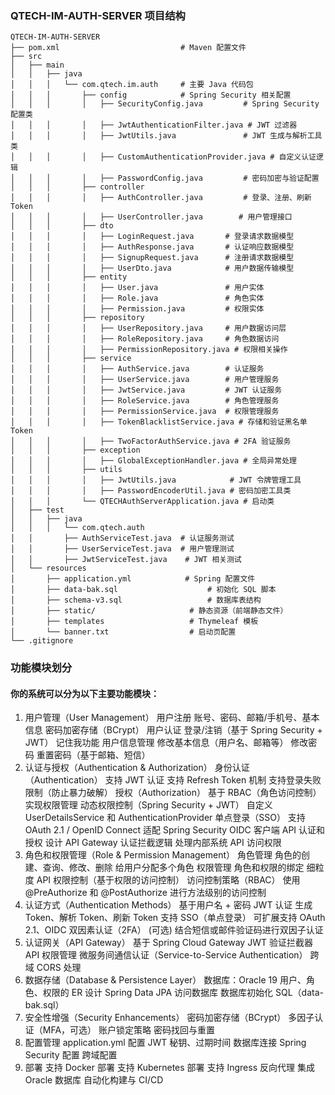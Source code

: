 ### QTECH-IM-AUTH-SERVER 项目结构
```plaintext
QTECH-IM-AUTH-SERVER
├── pom.xml                           # Maven 配置文件
├── src
│   ├── main
│   │   ├── java
│   │   │   └── com.qtech.im.auth     # 主要 Java 代码包
│   │   │       ├── config            # Spring Security 相关配置
│   │   │       │   ├── SecurityConfig.java         # Spring Security 配置类
│   │   │       │   ├── JwtAuthenticationFilter.java # JWT 过滤器
│   │   │       │   ├── JwtUtils.java               # JWT 生成与解析工具类
│   │   │       │   ├── CustomAuthenticationProvider.java # 自定义认证逻辑
│   │   │       │   ├── PasswordConfig.java         # 密码加密与验证配置
│   │   │       ├── controller
│   │   │       │   ├── AuthController.java         # 登录、注册、刷新 Token
│   │   │       │   ├── UserController.java        # 用户管理接口
│   │   │       ├── dto
│   │   │       │   ├── LoginRequest.java       # 登录请求数据模型
│   │   │       │   ├── AuthResponse.java       # 认证响应数据模型
│   │   │       │   ├── SignupRequest.java      # 注册请求数据模型
│   │   │       │   ├── UserDto.java            # 用户数据传输模型
│   │   │       ├── entity
│   │   │       │   ├── User.java               # 用户实体
│   │   │       │   ├── Role.java               # 角色实体
│   │   │       │   ├── Permission.java         # 权限实体
│   │   │       ├── repository
│   │   │       │   ├── UserRepository.java     # 用户数据访问层
│   │   │       │   ├── RoleRepository.java     # 角色数据访问
│   │   │       │   ├── PermissionRepository.java # 权限相关操作
│   │   │       ├── service
│   │   │       │   ├── AuthService.java        # 认证服务
│   │   │       │   ├── UserService.java        # 用户管理服务
│   │   │       │   ├── JwtService.java         # JWT 认证服务
│   │   │       │   ├── RoleService.java        # 角色管理服务
│   │   │       │   ├── PermissionService.java  # 权限管理服务
│   │   │       │   ├── TokenBlacklistService.java # 存储和验证黑名单 Token
│   │   │       │   ├── TwoFactorAuthService.java # 2FA 验证服务
│   │   │       ├── exception
│   │   │       │   ├── GlobalExceptionHandler.java # 全局异常处理
│   │   │       ├── utils
│   │   │       │   ├── JwtUtils.java            # JWT 令牌管理工具
│   │   │       │   ├── PasswordEncoderUtil.java # 密码加密工具类
│   │   │       └── QTECHAuthServerApplication.java # 启动类
│   ├── test
│   │   ├── java
│   │   │   └── com.qtech.auth
│   │       ├── AuthServiceTest.java  # 认证服务测试
│   │       ├── UserServiceTest.java  # 用户管理测试
│   │       ├── JwtServiceTest.java    # JWT 相关测试
│   └── resources
│       ├── application.yml            # Spring 配置文件
│       ├── data-bak.sql                    # 初始化 SQL 脚本
│       ├── schema-v3.sql                   # 数据库表结构
│       ├── static/                     # 静态资源（前端静态文件）
│       ├── templates                   # Thymeleaf 模板
│       └── banner.txt                  # 启动页配置
└── .gitignore

```
### 功能模块划分
#### 你的系统可以分为以下主要功能模块：

1. 用户管理（User Management）
用户注册
账号、密码、邮箱/手机号、基本信息
密码加密存储（BCrypt）
用户认证
登录/注销（基于 Spring Security + JWT）
记住我功能
用户信息管理
修改基本信息（用户名、邮箱等）
修改密码
重置密码（基于邮箱、短信）
2. 认证与授权（Authentication & Authorization）
身份认证（Authentication）
支持 JWT 认证
支持 Refresh Token 机制
支持登录失败限制（防止暴力破解）
授权（Authorization）
基于 RBAC（角色访问控制）实现权限管理
动态权限控制（Spring Security + JWT）
自定义 UserDetailsService 和 AuthenticationProvider
单点登录（SSO）
支持 OAuth 2.1 / OpenID Connect
适配 Spring Security OIDC 客户端
API 认证和授权
设计 API Gateway 认证拦截逻辑
处理内部系统 API 访问权限
2. 角色和权限管理（Role & Permission Management）
角色管理
角色的创建、查询、修改、删除
给用户分配多个角色
权限管理
角色和权限的绑定
细粒度 API 权限控制（基于权限的访问控制）
访问控制策略（RBAC）
使用 @PreAuthorize 和 @PostAuthorize 进行方法级别的访问控制
3. 认证方式（Authentication Methods）
基于用户名 + 密码
JWT 认证
生成 Token、解析 Token、刷新 Token
支持 SSO（单点登录）
可扩展支持 OAuth 2.1、OIDC
双因素认证（2FA） (可选)
结合短信或邮件验证码进行双因子认证
4. 认证网关（API Gateway）
基于 Spring Cloud Gateway
JWT 验证拦截器
API 权限管理
微服务间通信认证（Service-to-Service Authentication）
跨域 CORS 处理
4. 数据存储（Database & Persistence Layer）
数据库：Oracle 19
用户、角色、权限的 ER 设计
Spring Data JPA 访问数据库
数据库初始化 SQL（data-bak.sql）
5. 安全性增强（Security Enhancements）
密码加密存储（BCrypt）
多因子认证（MFA，可选）
账户锁定策略
密码找回与重置
6. 配置管理
application.yml
配置 JWT 秘钥、过期时间
数据库连接
Spring Security 配置
跨域配置
7. 部署
支持 Docker 部署
支持 Kubernetes 部署
支持 Ingress 反向代理
集成 Oracle 数据库
自动化构建与 CI/CD
